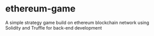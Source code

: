 # ethereum-game
A simple strategy game build on ethereum blockchain network using Solidity and Truffle for back-end development
